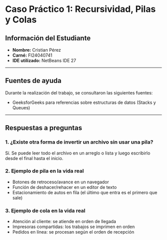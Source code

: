 # Caso Práctico 1: Recursividad, Pilas y Colas

## Información del Estudiante
- **Nombre:** Cristian Pérez  
- **Carné:** FI24040741  
- **IDE utilizado:** NetBeans IDE 27  

---

## Fuentes de ayuda
Durante la realización del trabajo, se consultaron las siguientes fuentes:

- GeeksforGeeks para referencias sobre estructuras de datos (Stacks y Queues)  

---

## Respuestas a preguntas

### 1. ¿Existe otra forma de invertir un archivo sin usar una pila?
Sí. Se puede leer todo el archivo en un arreglo o lista y luego escribirlo desde el final hasta el inicio.

### 2. Ejemplo de pila en la vida real
- Botones de retroceso/avance en un navegador  
- Función de deshacer/rehacer en un editor de texto  
- Estacionamiento de autos en fila (el último que entra es el primero que sale)

### 3. Ejemplo de cola en la vida real
- Atención al cliente: se atiende en orden de llegada  
- Impresoras compartidas: los trabajos se imprimen en orden  
- Pedidos en línea: se procesan según el orden de recepción


